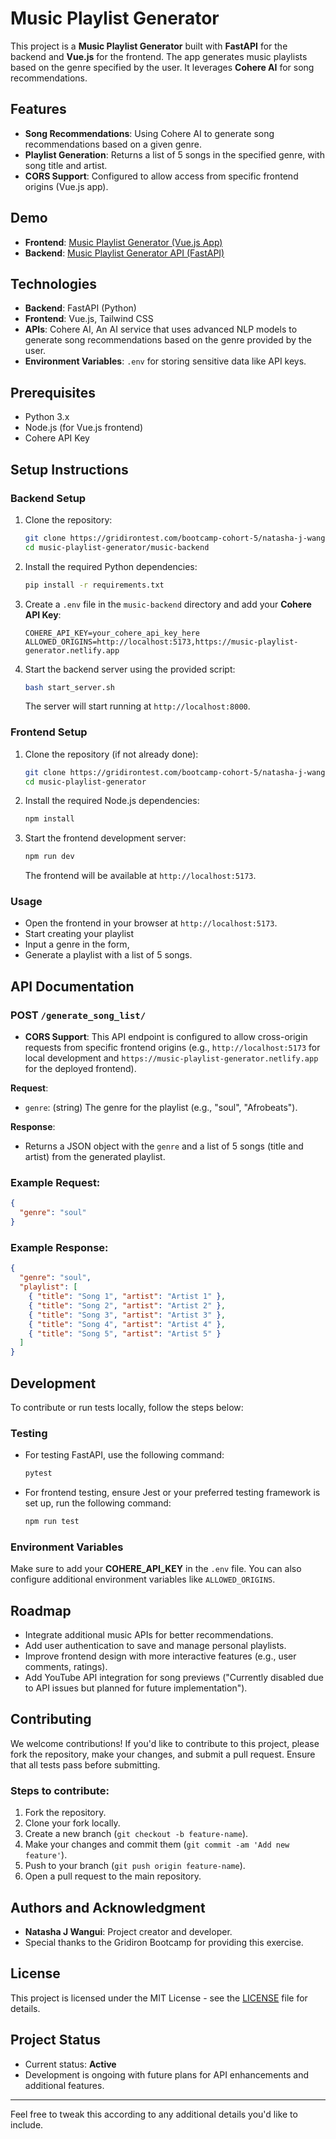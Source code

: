# Music Playlist Generator

This project is a **Music Playlist Generator** built with **FastAPI** for the backend and **Vue.js** for the frontend. The app generates music playlists based on the genre specified by the user. It leverages **Cohere AI** for song recommendations.

## Features

- **Song Recommendations**: Using Cohere AI to generate song recommendations based on a given genre.
- **Playlist Generation**: Returns a list of 5 songs in the specified genre, with song title and artist.
- **CORS Support**: Configured to allow access from specific frontend origins (Vue.js app).

## Demo

- **Frontend**: [Music Playlist Generator (Vue.js App)](https://music-playlist-generator.netlify.app/)
- **Backend**: [Music Playlist Generator API (FastAPI)](https://music-playlist-generator-backend.onrender.com)

## Technologies

- **Backend**: FastAPI (Python)
- **Frontend**: Vue.js, Tailwind CSS
- **APIs**: Cohere AI, An AI service that uses advanced NLP models to generate song recommendations based on the genre provided by the user.
- **Environment Variables**: `.env` for storing sensitive data like API keys.

## Prerequisites

- Python 3.x
- Node.js (for Vue.js frontend)
- Cohere API Key

## Setup Instructions

### Backend Setup

1. Clone the repository:

    ```bash
    git clone https://gridirontest.com/bootcamp-cohort-5/natasha-j-wangui.git
    cd music-playlist-generator/music-backend
    ```

2. Install the required Python dependencies:

    ```bash
    pip install -r requirements.txt
    ```

3. Create a `.env` file in the `music-backend` directory and add your **Cohere API Key**:

    ```env
    COHERE_API_KEY=your_cohere_api_key_here
    ALLOWED_ORIGINS=http://localhost:5173,https://music-playlist-generator.netlify.app
    ```

4. Start the backend server using the provided script:

    ```bash
    bash start_server.sh
    ```

    The server will start running at `http://localhost:8000`.

### Frontend Setup

1. Clone the repository (if not already done):

    ```bash
    git clone https://gridirontest.com/bootcamp-cohort-5/natasha-j-wangui.git
    cd music-playlist-generator
    ```

2. Install the required Node.js dependencies:

    ```bash
    npm install
    ```

3. Start the frontend development server:

    ```bash
    npm run dev
    ```

    The frontend will be available at `http://localhost:5173`.

### Usage

- Open the frontend in your browser at `http://localhost:5173`.
- Start creating your playlist
- Input a genre in the form,
- Generate a playlist with a list of 5 songs.

## API Documentation

### POST `/generate_song_list/`

- **CORS Support**: This API endpoint is configured to allow cross-origin requests from specific frontend origins (e.g., `http://localhost:5173` for local development and `https://music-playlist-generator.netlify.app` for the deployed frontend).

**Request**:
- `genre`: (string) The genre for the playlist (e.g., "soul", "Afrobeats").

**Response**:
- Returns a JSON object with the `genre` and a list of 5 songs (title and artist) from the generated playlist.

### Example Request:

```json
{
  "genre": "soul"
}
```

### Example Response:

```json
{
  "genre": "soul",
  "playlist": [
    { "title": "Song 1", "artist": "Artist 1" },
    { "title": "Song 2", "artist": "Artist 2" },
    { "title": "Song 3", "artist": "Artist 3" },
    { "title": "Song 4", "artist": "Artist 4" },
    { "title": "Song 5", "artist": "Artist 5" }
  ]
}
```

## Development

To contribute or run tests locally, follow the steps below:

### Testing

- For testing FastAPI, use the following command:

    ```bash
    pytest
    ```

- For frontend testing, ensure Jest or your preferred testing framework is set up, run the following command:

    ```bash
    npm run test
    ```

### Environment Variables

Make sure to add your **COHERE_API_KEY** in the `.env` file. You can also configure additional environment variables like `ALLOWED_ORIGINS`.

## Roadmap

- Integrate additional music APIs for better recommendations.
- Add user authentication to save and manage personal playlists.
- Improve frontend design with more interactive features (e.g., user comments, ratings).
- Add YouTube API integration for song previews ("Currently disabled due to API issues but planned for future implementation").

## Contributing

We welcome contributions! If you'd like to contribute to this project, please fork the repository, make your changes, and submit a pull request. Ensure that all tests pass before submitting.

### Steps to contribute:

1. Fork the repository.
2. Clone your fork locally.
3. Create a new branch (`git checkout -b feature-name`).
4. Make your changes and commit them (`git commit -am 'Add new feature'`).
5. Push to your branch (`git push origin feature-name`).
6. Open a pull request to the main repository.

## Authors and Acknowledgment

- **Natasha J Wangui**: Project creator and developer.
- Special thanks to the Gridiron Bootcamp for providing this exercise.

## License

This project is licensed under the MIT License - see the [LICENSE](LICENSE) file for details.

## Project Status

- Current status: **Active**
- Development is ongoing with future plans for API enhancements and additional features.

---

Feel free to tweak this according to any additional details you'd like to include.